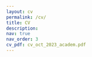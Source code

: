 ```yaml
---
layout: cv
permalink: /cv/
title: CV
description:
nav: true
nav_order: 3
cv_pdf: cv_oct_2023_academ.pdf
---
```

